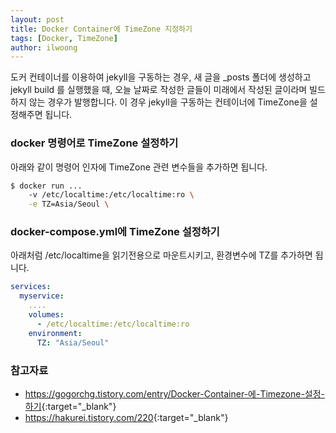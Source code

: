 ```yaml
---
layout: post
title: Docker Container에 TimeZone 지정하기
tags: [Docker, TimeZone]
author: ilwoong
---
```


도커 컨테이너를 이용하여 jekyll을 구동하는 경우, 새 글을 _posts 폴더에 생성하고 jekyll build 를 실행했을 때, 오늘 날짜로 작성한 글들이 미래에서 작성된 글이라며 빌드하지 않는 경우가 발행합니다. 이 경우 jekyll을 구동하는 컨테이너에 TimeZone을 설정해주면 됩니다.

### docker 명령어로 TimeZone 설정하기

아래와 같이 명령어 인자에 TimeZone 관련 변수들을 추가하면 됩니다.

```bash
$ docker run ...
    -v /etc/localtime:/etc/localtime:ro \
    -e TZ=Asia/Seoul \
```

### docker-compose.yml에 TimeZone 설정하기

아래처럼 /etc/localtime을 읽기전용으로 마운트시키고, 환경변수에 TZ를 추가하면 됩니다.

```yml
services:
  myservice:
    ....
    volumes:
      - /etc/localtime:/etc/localtime:ro
    environment:
      TZ: "Asia/Seoul"
```

### 참고자료

- <https://gogorchg.tistory.com/entry/Docker-Container-에-Timezone-설정-하기>{:target="_blank"}
- <https://hakurei.tistory.com/220>{:target="_blank"}
